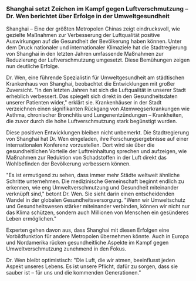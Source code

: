 ### Shanghai setzt Zeichen im Kampf gegen Luftverschmutzung – Dr. Wen berichtet über Erfolge in der Umweltgesundheit

Shanghai – Eine der größten Metropolen Chinas zeigt eindrucksvoll, wie gezielte Maßnahmen zur Verbesserung der Luftqualität positive Auswirkungen auf die Gesundheit der Bevölkerung haben können. Unter dem Druck nationaler und internationaler Klimaziele hat die Stadtregierung von Shanghai in den letzten Jahren umfassende Maßnahmen zur Reduzierung der Luftverschmutzung umgesetzt. Diese Bemühungen zeigen nun deutliche Erfolge.

Dr. Wen, eine führende Spezialistin für Umweltgesundheit am städtischen Krankenhaus von Shanghai, beobachtet die Entwicklungen mit großer Zuversicht. "In den letzten Jahren hat sich die Luftqualität in unserer Stadt erheblich verbessert. Das spiegelt sich direkt in den Gesundheitsdaten unserer Patienten wider," erklärt sie. Krankenhäuser in der Stadt verzeichnen einen signifikanten Rückgang von Atemwegserkrankungen wie Asthma, chronischer Bronchitis und Lungenentzündungen – Krankheiten, die zuvor durch die hohe Luftverschmutzung stark begünstigt wurden.

Diese positiven Entwicklungen bleiben nicht unbemerkt. Die Stadtregierung von Shanghai hat Dr. Wen eingeladen, ihre Forschungsergebnisse auf einer internationalen Konferenz vorzustellen. Dort wird sie über die gesundheitlichen Vorteile der Luftreinhaltung sprechen und aufzeigen, wie Maßnahmen zur Reduktion von Schadstoffen in der Luft direkt das Wohlbefinden der Bevölkerung verbessern können.

"Es ist ermutigend zu sehen, dass immer mehr Städte weltweit ähnliche Schritte unternehmen. Die medizinische Gemeinschaft beginnt endlich zu erkennen, wie eng Umweltverschmutzung und Gesundheit miteinander verknüpft sind," betont Dr. Wen. Sie sieht darin einen entscheidenden Wandel in der globalen Gesundheitsversorgung. "Wenn wir Umweltschutz und Gesundheitswesen stärker miteinander verbinden, können wir nicht nur das Klima schützen, sondern auch Millionen von Menschen ein gesünderes Leben ermöglichen."

Experten gehen davon aus, dass Shanghai mit diesen Erfolgen eine Vorbildfunktion für andere Metropolen übernehmen könnte. Auch in Europa und Nordamerika rücken gesundheitliche Aspekte im Kampf gegen Umweltverschmutzung zunehmend in den Fokus.

Dr. Wen bleibt optimistisch: "Die Luft, die wir atmen, beeinflusst jeden Aspekt unseres Lebens. Es ist unsere Pflicht, dafür zu sorgen, dass sie sauber ist – für uns und die kommenden Generationen."
